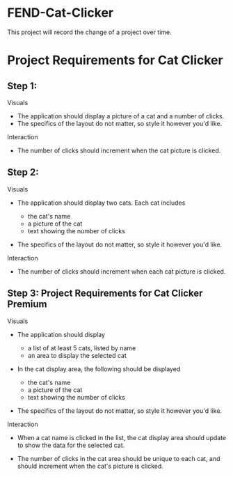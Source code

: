 # FEND-Cat-Clicker

This project will record the change of a project over time.

# Project Requirements for Cat Clicker

## Step 1:

Visuals

* The application should display a picture of a cat and a number of clicks.
* The specifics of the layout do not matter, so style it however you'd like.

Interaction

* The number of clicks should increment when the cat picture is clicked.

## Step 2:

Visuals

* The application should display two cats. Each cat includes
  * the cat's name
  * a picture of the cat
  * text showing the number of clicks

* The specifics of the layout do not matter, so style it however you'd like.

Interaction

* The number of clicks should increment when each cat picture is clicked.

## Step 3: Project Requirements for Cat Clicker Premium

Visuals

* The application should display

  * a list of at least 5 cats, listed by name
  * an area to display the selected cat

* In the cat display area, the following should be displayed
  * the cat's name
  * a picture of the cat
  * text showing the number of clicks

* The specifics of the layout do not matter, so style it however you'd like.

Interaction

* When a cat name is clicked in the list, the cat display area should update to show the data for the selected cat.

* The number of clicks in the cat area should be unique to each cat, and should increment when the cat's picture is clicked.
